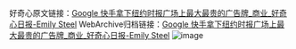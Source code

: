 好奇心原文链接：[Google 快手拿下纽约时报广场上最大最贵的广告牌_商业_好奇心日报-Emily Steel](https://www.qdaily.com/articles/3717.html)
WebArchive归档链接：[Google 快手拿下纽约时报广场上最大最贵的广告牌_商业_好奇心日报-Emily Steel](http://web.archive.org/web/20190623152808/https://www.qdaily.com/articles/3717.html)
![image](http://ww3.sinaimg.cn/large/007d5XDpgy1g3vd4g3npoj30u044wu0x)